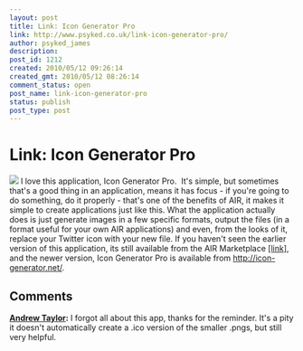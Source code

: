 ```yaml
---
layout: post
title: Link: Icon Generator Pro
link: http://www.psyked.co.uk/link-icon-generator-pro/
author: psyked_james
description: 
post_id: 1212
created: 2010/05/12 09:26:14
created_gmt: 2010/05/12 08:26:14
comment_status: open
post_name: link-icon-generator-pro
status: publish
post_type: post
---
```


# Link: Icon Generator Pro

![](http://uploads.psyked.co.uk/2010/05/icon-generator-pro.png) I love this application, Icon Generator Pro.  It's simple, but sometimes that's a good thing in an application, means it has focus - if you're going to do something, do it properly - that's one of the benefits of AIR, it makes it simple to create applications just like this. What the application actually does is just generate images in a few specific formats, output the files (in a format useful for your own AIR applications) and even, from the looks of it, replace your Twitter icon with your new file. If you haven't seen the earlier version of this application, its still available from the AIR Marketplace [[link]](http://www.adobe.com/cfusion/marketplace/index.cfm?event=marketplace.offering&offeringid=10313&marketplaceid=1), and the newer version, Icon Generator Pro is available from <http://icon-generator.net/>.

## Comments

**[Andrew Taylor](#852 "2010-05-28 12:41:24"):** I forgot all about this app, thanks for the reminder. It's a pity it doesn't automatically create a .ico version of the smaller .pngs, but still very helpful.

